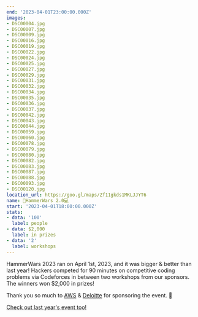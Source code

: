 ```yaml
---
end: '2023-04-01T23:00:00.000Z'
images:
- DSC00004.jpg
- DSC00007.jpg
- DSC00009.jpg
- DSC00016.jpg
- DSC00019.jpg
- DSC00022.jpg
- DSC00024.jpg
- DSC00025.jpg
- DSC00027.jpg
- DSC00029.jpg
- DSC00031.jpg
- DSC00032.jpg
- DSC00034.jpg
- DSC00035.jpg
- DSC00036.jpg
- DSC00037.jpg
- DSC00042.jpg
- DSC00043.jpg
- DSC00044.jpg
- DSC00059.jpg
- DSC00060.jpg
- DSC00078.jpg
- DSC00079.jpg
- DSC00080.jpg
- DSC00082.jpg
- DSC00083.jpg
- DSC00087.jpg
- DSC00088.jpg
- DSC00093.jpg
- DSC00120.jpg
location_url: https://goo.gl/maps/Zf11gkds1MKLJJYT6
name: 🔨HammerWars 2.0💻
start: '2023-04-01T18:00:00.000Z'
stats:
- data: '100'
  label: people
- data: $2,000
  label: in prizes
- data: '2'
  label: workshops
---
```


HammerWars 2023 ran on April 1st, 2023, and it was bigger & better than last year! Hackers competed for 90 minutes on competitive coding problems via Codeforces in between two workshops from our sponsors. The winners won $2,000 in prizes!

Thank you so much to [AWS](https://aws.amazon.com/) & [Deloitte](https://www.deloitte.com/global/en.html) for sponsoring the event. 💛

[Check out last year's event too!](https://events.purduehackers.com/-hammerwars-)